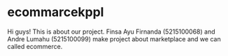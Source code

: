 # ecommarcekppl

Hi guys!
This is about our project. Finsa Ayu Firnanda (5215100068) and Andre Lumahu (5215100099) make project about marketplace and we can called ecommerce.
